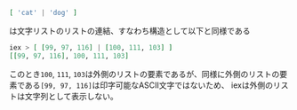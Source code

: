 ```elixir
[ 'cat' | 'dog' ]
```
は文字リストのリストの連結、すなわち構造として以下と同様である
```elixir
iex > [ [99, 97, 116] | [100, 111, 103] ]
[[99, 97, 116], 100, 111, 103]
```
このとき`100`, `111`, `103`は外側のリストの要素であるが、同様に外側のリストの要素である`[99, 97, 116]`は印字可能なASCII文字ではないため、
iexは外側のリストは文字列として表示しない。
